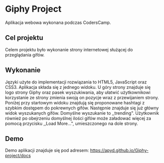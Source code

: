 # Giphy Project 

Aplikacja webowa wykonana podczas CodersCamp.

## Cel projektu

Celem projektu było wykonanie strony internetowej służącej do przeglądania gifów.

## Wykonanie

Języki użyte do implementacji rozwiązania to HTML5, JavaScript oraz CSS3. Aplikacja składa się z jednego widoku. U góry strony znajduje się logo strony Giphy oraz pasek wyszukiwania, aby ułatwić użytkownikowi korzystanie ze strony zmienia swoją on pozycje wraz z przewijaniem strony. Poniżej przy startowym widoku znajdują się proponowane hashtagi z szybkim dostępem do pokrewnych gifów. 
Następnie znajduje się już główny widok wyszukanych gifów. Domyślne wyszukanie to ,,trending". Użytkownik również po obejrzeniu domyślnej ilości gifów może załadować więcej za pomocą przycisku ,,Load More...", umieszczonego na dole strony.

## Demo

Demo aplikacji znajduje się pod adresem: https://apyd.github.io/Giphy-project/docs
